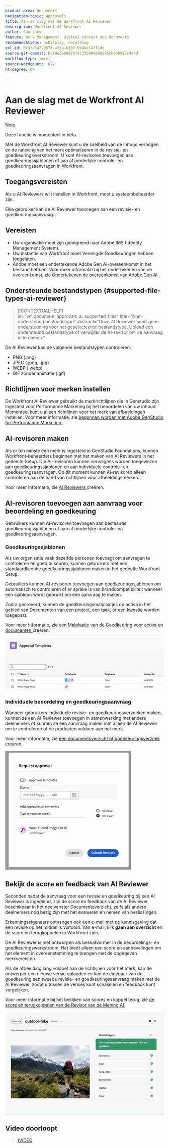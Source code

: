 ```yaml
---
product-area: documents
navigation-topic: approvals
title: Aan de slag met de Workfront AI Reviewer
description: Workfront AI Reviewer
author: Courtney
feature: Work Management, Digital Content and Documents
recommendations: noDisplay, noCatalog
exl-id: 0f4fd3a7-9578-4fda-b10f-9b4be147f1de
source-git-commit: bcf9e3eb987bf4c33b994d68276cb04b817c484d
workflow-type: tm+mt
source-wordcount: '622'
ht-degree: 0%

---
```


# Aan de slag met de Workfront AI Reviewer

>[!NOTE]
>
>Deze functie is momenteel in bèta.

Met de Workfront AI Reviewer kunt u de snelheid van de inhoud verhogen en de naleving van het merk optimaliseren in de revisie- en goedkeuringswerkstroom. U kunt AI-revisoren toevoegen aan goedkeuringssjablonen of aan afzonderlijke controle- en goedkeuringsaanvragen in Workfront.

## Toegangsvereisten

Als u AI Reviewers wilt instellen in Workfront, moet u systeembeheerder zijn.

Elke gebruiker kan de AI Reviewer toevoegen aan een revisie- en goedkeuringsaanvraag.


## Vereisten

* Uw organisatie moet zijn gemigreerd naar Adobe IMS (Identity Management System).
* Uw instantie van Workfront moet Verenigde Goedkeuringen hebben toegelaten.
* Adobe moet een ondertekende Adobe Gen AI-overeenkomst in het bestand hebben.
Voor meer informatie bij het ondertekenen van de overeenkomst, zie [ Ondertekenen de overeenkomst van Adobe Gen AI ](/help/quicksilver/workfront-basics/ai-assistant/ai-assistant-overview.md#sign-the-adobe-gen-ai-agreement).


## Ondersteunde bestandstypen {#supported-file-types-ai-reviewer}

>[!CONTEXTUALHELP]
>id="wf_document_approvals_ai_supported_files"
>title="Niet-ondersteund bestandstype"
>abstract="Deze AI Reviewer biedt geen ondersteuning voor het geselecteerde bestandstype. Upload een ondersteund bestandstype of verwijder de AI-revisor om de aanvraag in te dienen."

De AI Reviewer kan de volgende bestandstypen controleren:

* PNG (.png)
* JPEG (.jpeg, .jpg)
* WEBP (.webp)
* GIF zonder animatie (.gif)

## Richtlijnen voor merken instellen

De Workfront AI Reviewer gebruikt de merkrichtlijnen die in Genstudio zijn ingesteld voor Performance Marketing bij het beoordelen van uw inhoud. Momenteel kunt u alleen richtlijnen voor het merk van afbeeldingen instellen. Voor meer informatie, zie [ begonnen worden met Adobe GenStudio for Performance Marketing ](https://experienceleague.adobe.com/nl/docs/genstudio-for-performance-marketing/user-guide/get-started).


## AI-revisoren maken

Als er ten minste één merk is ingesteld in GenStudio Foundations, kunnen Workfront-beheerders beginnen met het maken van AI Reviewers in het gedeelte Setup. Die AI-revisoren kunnen vervolgens worden toegewezen aan goedkeuringssjablonen en aan individuele controle- en goedkeuringsaanvragen. Op dit moment kunnen AI-revisoren alleen controleren aan de hand van richtlijnen voor afbeeldingsmerken.

Voor meer informatie, zie [ AI Reviewers ](/help/quicksilver/review-and-approve-work/document-reviews-and-approvals/set-up-ai-reviewer.md) creëren.

## AI-revisoren toevoegen aan aanvraag voor beoordeling en goedkeuring

Gebruikers kunnen AI-revisoren toevoegen aan bestaande goedkeuringssjablonen of aan afzonderlijke controle- en goedkeuringsaanvragen.

### Goedkeuringssjablonen

Als uw organisatie vaak dezelfde personen toevoegt om aanvragen te controleren en goed te keuren, kunnen gebruikers met een standaardlicentie goedkeuringssjablonen maken in het gedeelte Workfront Setup.

Gebruikers kunnen AI-revisoren toevoegen aan goedkeuringssjablonen om automatisch te controleren of er sprake is van brandcompatibiliteit wanneer een sjabloon wordt gebruikt om een aanvraag te maken.

Zodra gecreeerd, kunnen de goedkeuringsmalplaatjes op activa in het gebied van Documenten van een project, een taak, of een kwestie worden toegepast.

Voor meer informatie, zie [ een Malplaatje van de Goedkeuring voor activa en documenten ](/help/quicksilver/review-and-approve-work/document-reviews-and-approvals/manage-document-approvals/create-approval-template.md) creëren.

![ malplaatjelijst die AI recensenten toont ](assets/ai-review-templates.png)

### Individuele beoordeling en goedkeuringsaanvraag

Wanneer gebruikers individuele revisie- en goedkeuringsverzoeken maken, kunnen ze een AI Reviewer toevoegen in samenwerking met andere deelnemers of kunnen ze één aanvraag maken met alleen de AI Reviewer om te controleren of de producten voldoen aan het merk.

Voor meer informatie, zie [ een documentoverzicht of goedkeuringsverzoek ](/help/quicksilver/review-and-approve-work/document-reviews-and-approvals/manage-document-approvals/create-a-document-approval.md) creëren.


![ AI recensent die aan individueel goedkeuringsverzoek wordt toegevoegd ](assets/ad-ai-reviewer-to-request.png)

## Bekijk de score en feedback van AI Reviewer

Seconden nadat de aanvraag voor een revisie en goedkeuring bij een AI Reviewer is ingediend, zijn de score en feedback van de AI Reviewer beschikbaar in het deelvenster Documentoverzicht, zelfs als andere deelnemers nog bezig zijn met het evalueren en nemen van beslissingen.

Erkenningseigenaars ontvangen ook een e-mail met de kennisgeving dat een revisie op het middel is voltooid. Van e-mail, klik **gaan aan overzicht** en de score en terugkoppelen in Workfront zien.

De AI Reviewer is niet ontworpen als besluitvormer in de beoordelings- en goedkeuringswerkstroom. Het biedt alleen een score en aanbevelingen om het element in overeenstemming te brengen met de opgegeven merkvereisten.

Als de afbeelding lang voldoet aan de richtlijnen voor het merk, kan de ontwerper een nieuwe versie uploaden en kan de eigenaar van de goedkeuring een tweede revisie- en goedkeuringsaanvraag maken met de AI Reviewer, zodat u tussen de versies kunt schakelen en feedback kunt vergelijken.

Voor meer informatie bij het bekijken van scores en koppel terug, zie [ de score en terugkoppelen van de Revisor van de Mening AI ](/help/quicksilver/review-and-approve-work/document-reviews-and-approvals/view-ai-reviewer-feedback.md).


![ AI recensent terugkoppelt ](assets/ai-reviewer-feedback.png)


## Video doorloopt

>[!VIDEO](https://video.tv.adobe.com/v/3470847/)
